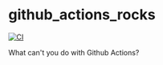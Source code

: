 # github_actions_rocks

[![CI](https://github.com/acorn-technology/github_actions_rocks/actions/workflows/ci.yml/badge.svg)](https://github.com/acorn-technology/github_actions_rocks/actions/workflows/ci.yml)

What can't you do with Github Actions?
